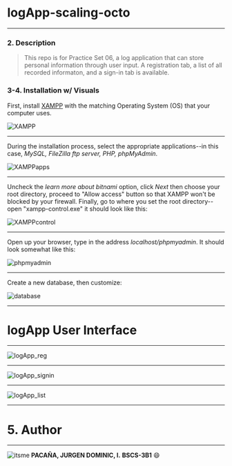 # logApp-scaling-octo
***
### 2. Description
> This repo is for Practice Set 06, a log application that can store personal information through user input.
> A registration tab, a list of all recorded informaton, and a sign-in tab is available. 

### 3-4. Installation w/ Visuals
First, install [XAMPP](https://www.apachefriends.org/download.html) with the matching Operating System (OS) that your computer uses.

![XAMPP](https://media.geeksforgeeks.org/wp-content/uploads/20190719174028/xamppDownloadScreen.jpg) 
***

During the installation process, select the appropriate applications--in this case, 
*MySQL, FileZilla ftp server, PHP, phpMyAdmin*.

![XAMPPapps](https://www.wikihow.com/images/thumb/9/98/Install-XAMPP-for-Windows-Step-6-Version-4.jpg/v4-460px-Install-XAMPP-for-Windows-Step-6-Version-4.jpg.webp)
***

Uncheck the *learn more about bitnami* option, click *Next* then choose your root directory,
proceed to "Allow access" button so that XAMPP won't be blocked by your firewall.
Finally, go to where you set the root directory--open "xampp-control.exe" it should look like this:

![XAMPPcontrol](https://media.geeksforgeeks.org/wp-content/uploads/20190719175159/xamppControlPanel.jpg)
***

Open up your browser, type in the address *localhost/phpmyadmin*.
It should look somewhat like this:

![phpmyadmin](https://i.ytimg.com/vi/5cKDCc_vt1w/maxresdefault.jpg)
***

Create a new database, then customize:

![database](https://www.homeandlearn.co.uk/php/images/database/phpMyAdmin_start_screen2.gif)
***

# logApp User Interface
***
![logApp_reg](https://drive.google.com/file/d/1_VWEA6W-OASPYd9HPKBKiRN4w0KyOoY7/view?usp=sharing)
***
![logApp_signin](https://drive.google.com/file/d/1lm4XrzHHpVXqf8QRzm1PDX1RxQRPs_8L/view?usp=sharing)
***
![logApp_list](https://drive.google.com/file/d/1FhtGvV1xQbC1WSaZAeAC2x9cy7Lu-uEI/view?usp=sharing)
***

# 5. Author
***
![itsme](https://avatars.githubusercontent.com/u/91299532?s=96&v=4)
__PACAÑA, JURGEN DOMINIC, I.__
__BSCS-3B1__
😄






